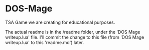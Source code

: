# DOS-Mage
TSA Game we are creating for educational purposes. 

The actual readme is in the /readme folder, under the 'DOS Mage writeup.lua' file.
I'll commit the change to this file (from 'DOS Mage writeup.lua' to this 'readme.md') later.

